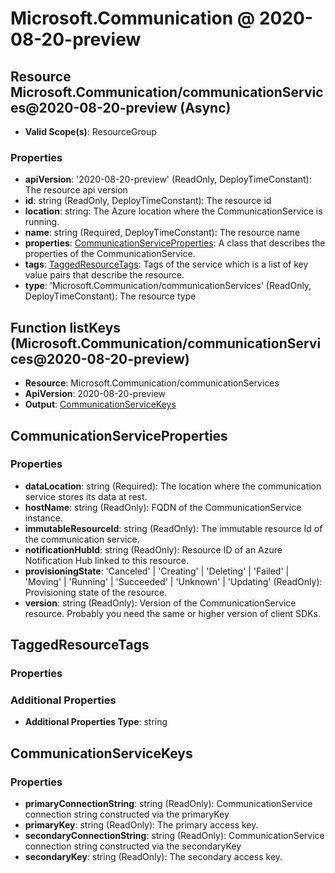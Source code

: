 # Microsoft.Communication @ 2020-08-20-preview

## Resource Microsoft.Communication/communicationServices@2020-08-20-preview (Async)
* **Valid Scope(s)**: ResourceGroup
### Properties
* **apiVersion**: '2020-08-20-preview' (ReadOnly, DeployTimeConstant): The resource api version
* **id**: string (ReadOnly, DeployTimeConstant): The resource id
* **location**: string: The Azure location where the CommunicationService is running.
* **name**: string (Required, DeployTimeConstant): The resource name
* **properties**: [CommunicationServiceProperties](#communicationserviceproperties): A class that describes the properties of the CommunicationService.
* **tags**: [TaggedResourceTags](#taggedresourcetags): Tags of the service which is a list of key value pairs that describe the resource.
* **type**: 'Microsoft.Communication/communicationServices' (ReadOnly, DeployTimeConstant): The resource type

## Function listKeys (Microsoft.Communication/communicationServices@2020-08-20-preview)
* **Resource**: Microsoft.Communication/communicationServices
* **ApiVersion**: 2020-08-20-preview
* **Output**: [CommunicationServiceKeys](#communicationservicekeys)

## CommunicationServiceProperties
### Properties
* **dataLocation**: string (Required): The location where the communication service stores its data at rest.
* **hostName**: string (ReadOnly): FQDN of the CommunicationService instance.
* **immutableResourceId**: string (ReadOnly): The immutable resource Id of the communication service.
* **notificationHubId**: string (ReadOnly): Resource ID of an Azure Notification Hub linked to this resource.
* **provisioningState**: 'Canceled' | 'Creating' | 'Deleting' | 'Failed' | 'Moving' | 'Running' | 'Succeeded' | 'Unknown' | 'Updating' (ReadOnly): Provisioning state of the resource.
* **version**: string (ReadOnly): Version of the CommunicationService resource. Probably you need the same or higher version of client SDKs.

## TaggedResourceTags
### Properties
### Additional Properties
* **Additional Properties Type**: string

## CommunicationServiceKeys
### Properties
* **primaryConnectionString**: string (ReadOnly): CommunicationService connection string constructed via the primaryKey
* **primaryKey**: string (ReadOnly): The primary access key.
* **secondaryConnectionString**: string (ReadOnly): CommunicationService connection string constructed via the secondaryKey
* **secondaryKey**: string (ReadOnly): The secondary access key.

